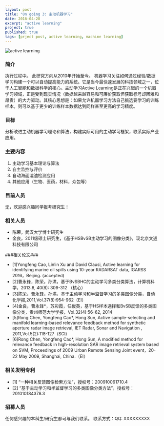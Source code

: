 ```yaml
---
layout: post
title: "On going 3: 主动机器学习"
date: 2016-04-28
excerpt: "active learning"
project: true
published: true
tags: [prject post, active learning, machine learning]
---
```


![active learning](http://bighanksmallhank.github.io/mydata/ActiveLearning.png)


### 简介 ###

执行过程中。
此研究方向从2010年开始至今。
机器学习关注如何通过经验/数据学习构建一个可以自动提高能力的系统。它是当今最快速发展的科技领域之一，位于人工智能和数据科学的核心。主动学习Active Learning是正在兴起的一个机器学习领域，正是受到现实情况（数据越来越容易和可廉价获取但获取标号却困难和昂贵）的大力驱动。其核心思想是：如果允许机器学习方法自己挑选要学习的训练样本，则可以基于更少的训练样本数据达到同样甚至更高的学习精度。

### 目标 ###

分析改进主动机器学习理论和算法，构建实际可用的主动学习框架，联系实际产业应用。


### 主要内容 ###

1. 主动学习基本理论与算法
2. 自主监控与评价
3. 自动海面溢油检测应用
4. 其他应用（生物、医药，材料，众包等）

### 目前人员 ###

无，欢迎感兴趣同学报考研究生！


### 相关人员 ###

- 陈荣，武汉大学博士研究生
- 金良，2011级硕士研究生，《基于HSBvSB主动学习的图像分类》，现北京文通科技有限公司


###相关论文###

- [1]Yongfeng Cao, Linlin Xu and David Clausi, Active learning for identifying marine oil spills using 10-year RADARSAT data, IGARSS 2016，Beijing. (accepted)
- [2]曹永锋，陈荣，孙洪，基于BvSBHC的主动学习多类分类算法，计算机科学，2013.8, 40(8): 309-312 （核心）
- [3]陈荣，曹永锋，孙洪，基于主动学习和半监督学习的多类图像分类，自动化学报,2011,Vol.37(8):954-962（EI）
- [4]金良，曹永锋*，苏彩霞，任俊英，基于HS样本选择和BvSB反馈的多类图像分类，贵州师范大学学报，Vol.32(4):56-62, 2014
- [5]Rong Chen, Yongfeng Cao*, Hong Sun, Active sample-selecting and manifold learning-based relevance feedback method for synthetic aperture radar image retrieval, IET Radar, Sonar and Navigation , 2011,Vol.5(2):118-127（SCI）
- [6]Rong Chen, Yongfeng Cao*, Hong Sun, A modified method for relevance feedback in high-resolution SAR image retrieval system based on SVM, Proceedings of 2009 Urban Remote Sensing Joint event，20-22 May 2009, Shanghai, China.（EI）


### 相关发明专利 ###
- [1] “一种相关反馈图像检索方法”，授权号：200910061710.4
- [2] “基于主动学习和半监督学习的多类图像分类方法”，授权号：201010184378.3


### 招募人员 ###

任何感兴趣的本科生/研究生都可与我们联系。
联系方式：QQ: XXXXXXXXX